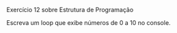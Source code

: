 Exercício 12 sobre Estrutura de Programação

Escreva um loop que exibe números de 0 a 10 no console.